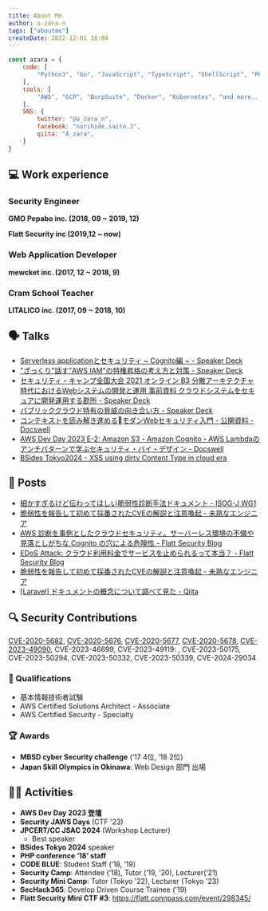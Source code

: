 ```yaml
---
title: About Me
author: a-zara-n
tags: ["aboutme"]
createDate: 2022-12-01 18:04
---
```


```javascript
const azara = {
	code: [
		"Python3", "Go", "JavaScript", "TypeScript", "ShellScript", "PHP7"
	],
	tools: [
		"AWS", "GCP", "BurpSuite", "Docker", "Kubernetes", "and more..."
	],
	SNS: {
		twitter: "@a_zara_n",
		facebook: "norihide.saito.3",
		qiita: "A_zara",
	}
}
```

## 💻 Work experience

### Security Engineer
**GMO Pepabo inc. (2018, 09 ~ 2019, 12)**


**Flatt Security inc (2019,12 ~ now)**


### Web Application Developer
**mewcket inc. (2017, 12 ~ 2018, 9)**


### Cram School Teacher
**LITALICO inc. (2017, 09 ~ 2018, 10)**

## 🗣️ Talks
- [Serverless applicationとセキュリティ \~ Cognito編 \~ - Speaker Deck](https://speakerdeck.com/azara/serverless-applicationto-sekiyuritei-cognitobian)
- ["ざっくり"話す"AWS IAM"の特権昇格の考え方と対策 - Speaker Deck](https://speakerdeck.com/azara/zatukuri-hua-su-aws-iam-falsete-quan-sheng-ge-falsekao-efang-todui-ce)
- [セキュリティ・キャンプ全国大会 2021 オンライン B3 分散アーキテクチャ時代におけるWebシステムの開発と運用 事前資料 クラウドシステムをセキュアに開発運用する勘所 - Speaker Deck](https://speakerdeck.com/azara/sekiyuriteikiyanpuquan-guo-da-hui-2021-onrain-b3-fen-san-akitekutiyashi-dai-niokeruwebsisutemufalsekai-fa-toyun-yong-shi-qian-zi-liao-kuraudosisutemuwosekiyuanikai-fa-yun-yong-surukan-suo)
- [パブリッククラウド特有の脅威の向き合い方 - Speaker Deck](https://speakerdeck.com/lhazy/paburitukukuraudote-you-noxie-wei-noxiang-kihe-ifang)
- [コンテキストを読み解き進めるモダンWebセキュリティ入門 - 公開資料 - Docswell](https://www.docswell.com/s/a-zara-n/Z248ER-minicamp2023tokyo)
- [AWS Dev Day 2023  E-2: Amazon S3・Amazon Cognito・AWS Lambdaのアンチパターンで学ぶセキュリティ・バイ・デザイン - Docswell](https://www.docswell.com/s/a-zara-n/5248R9-devday)
- [BSides Tokyo2024 - XSS using dirty Content Type in cloud era](https://speakerdeck.com/flatt_security/xss-using-dirty-content-type-in-cloud-era)

## 📝 Posts
- [細かすぎるけど伝わってほしい脆弱性診断手法ドキュメント - ISOG-J WG1](https://webapppentestguidelines.github.io/newtechtestdoc/)
- [脆弱性を報告して初めて採番されたCVEの解説と注意喚起 - 未熟なエンジニア](https://azara.hatenablog.com/entry/2020/12/17/025350)
- [AWS 診断を事例としたクラウドセキュリティ。サーバーレス環境の不備や見落としがちな Cognito の穴による危険性 - Flatt Security Blog](https://blog.flatt.tech/entry/cloud_security_aws_case)
- [EDoS Attack: クラウド利用料金でサービスを止められるって本当？ - Flatt Security Blog](https://blog.flatt.tech/entry/edos_aws)
- [脆弱性を報告して初めて採番されたCVEの解説と注意喚起 - 未熟なエンジニア](https://azara.hatenablog.com/entry/2020/12/17/025350)
- [[Laravel] ドキュメントの概念について調べて見た - Qiita](https://qiita.com/A_zara/items/6d15777870a43111d8ec)

## 🔍 Security Contributions
[CVE-2020-5682](https://nvd.nist.gov/vuln/detail/CVE-2020-5682), [CVE-2020-5676](https://nvd.nist.gov/vuln/detail/CVE-2020-5676), [CVE-2020-5677](https://nvd.nist.gov/vuln/detail/CVE-2020-5678), [CVE-2020-5678](https://nvd.nist.gov/vuln/detail/CVE-2020-5678), [CVE-2023-49090](https://github.com/carrierwaveuploader/carrierwave/security/advisories/GHSA-gxhx-g4fq-49hj), CVE-2023-46699, CVE-2023-49119: , CVE-2023-50175, CVE-2023-50294, CVE-2023-50332, CVE-2023-50339, CVE-2024-29034


### 🪪 Qualifications
- 基本情報技術者試験
- AWS Certified Solutions Architect - Associate
- AWS Certified Security - Specialty

### 🏆 Awards
- **MBSD cyber Security challenge** (‘17 4位, ‘18 2位)
- **Japan Skill Olympics in Okinawa**: Web Design 部門 出場

## 🚶‍♂️ Activities
- **AWS Dev Day 2023 登壇**
- **Security JAWS Days** (CTF '23)
- **JPCERT/CC JSAC 2024** (Workshop Lecturer)
	- Best speaker
 - **BSides Tokyo 2024** speaker
- **PHP conference ‘18’ staff**
- **CODE BLUE**: Student Staff (‘18, ’19)
- **Security Camp**: Attendee (‘18), Tutor (‘19, ‘20), Lecturer(‘21)
- **Security Mini Camp**: Tutor (Tokyo '22), Lecturer (Tokyo '23)
- **SecHack365**: Develop Driven Course Trainee ('19)
- **Flatt Security Mini CTF #3**: https://flatt.connpass.com/event/298345/
